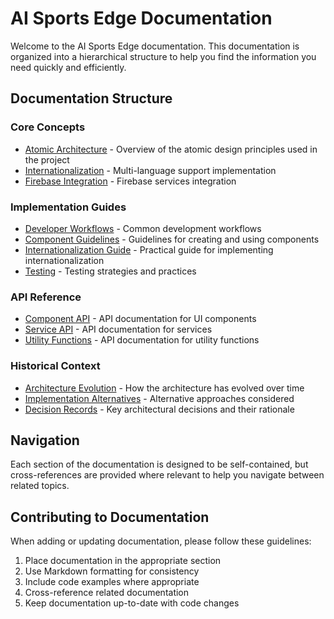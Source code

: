 # AI Sports Edge Documentation

Welcome to the AI Sports Edge documentation. This documentation is organized into a hierarchical structure to help you find the information you need quickly and efficiently.

## Documentation Structure

### Core Concepts

- [Atomic Architecture](core-concepts/atomic-architecture.md) - Overview of the atomic design principles used in the project
- [Internationalization](core-concepts/internationalization.md) - Multi-language support implementation
- [Firebase Integration](core-concepts/firebase-integration.md) - Firebase services integration

### Implementation Guides

- [Developer Workflows](implementation-guides/developer-workflows.md) - Common development workflows
- [Component Guidelines](implementation-guides/component-guidelines.md) - Guidelines for creating and using components
- [Internationalization Guide](implementation-guides/internationalization-guide.md) - Practical guide for implementing internationalization
- [Testing](implementation-guides/testing.md) - Testing strategies and practices

### API Reference

- [Component API](api-reference/component-api.md) - API documentation for UI components
- [Service API](api-reference/service-api.md) - API documentation for services
- [Utility Functions](api-reference/utility-functions.md) - API documentation for utility functions

### Historical Context

- [Architecture Evolution](historical-context/architecture-evolution.md) - How the architecture has evolved over time
- [Implementation Alternatives](historical-context/implementation-alternatives.md) - Alternative approaches considered
- [Decision Records](historical-context/decision-records.md) - Key architectural decisions and their rationale

## Navigation

Each section of the documentation is designed to be self-contained, but cross-references are provided where relevant to help you navigate between related topics.

## Contributing to Documentation

When adding or updating documentation, please follow these guidelines:

1. Place documentation in the appropriate section
2. Use Markdown formatting for consistency
3. Include code examples where appropriate
4. Cross-reference related documentation
5. Keep documentation up-to-date with code changes
